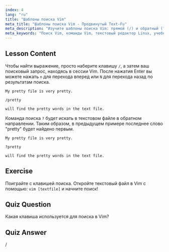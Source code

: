 ```yaml
---
index: 4
lang: "ru"
title: "Шаблоны поиска Vim"
meta_title: "Шаблоны поиска Vim - Продвинутый Text-Fu"
meta_description: "Изучите шаблоны поиска Vim: прямой (/) и обратный (?) поиск. Перемещайтесь по результатам с помощью 'n' и 'N'. Улучшите свои навыки Vim уже сегодня!"
meta_keywords: "Поиск Vim, команды Vim, текстовый редактор Linux, учебник Vim, руководство Vim, Vim для начинающих"
---
```


## Lesson Content

Чтобы найти выражение, просто наберите клавишу `/`, а затем ваш поисковый запрос, находясь в сессии Vim. После нажатия Enter вы можете нажать `n` для перехода вперед или `N` для перехода назад по результатам поиска.

```plaintext
My pretty file is very pretty.

/pretty

will find the pretty words in the text file.
```

Команда поиска `?` будет искать в текстовом файле в обратном направлении. Таким образом, в предыдущем примере последнее слово "pretty" будет найдено первым.

```plaintext
My pretty file is very pretty.

?pretty

will find the pretty words in the text file.
```

## Exercise

Поиграйте с клавишей поиска. Откройте текстовый файл в Vim с помощью: `vim [textfile]` и начните поиск!

## Quiz Question

Какая клавиша используется для поиска в Vim?

## Quiz Answer

/
